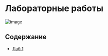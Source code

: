 # Лабораторные работы

![image](https://user-images.githubusercontent.com/76239707/231223957-98eac6df-479b-42fd-ba80-8deaabd9c5bc.png)


## Содержание

* [Лаб 1](./lab1/README.md)

